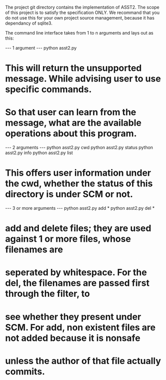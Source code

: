 The project git directory contains the implementation of ASST2.
The scope of this project is to satisfy the specification ONLY.
We recommand that you do not use this for your own project source management, because it has dependancy of sqlite3.

The command line interface takes from 1 to n arguments and lays out as this:

--- 1 argument ---
python asst2.py
# This will return the unsupported message. While advising user to use specific commands.
# So that user can learn from the message, what are the available operations about this program.

--- 2 arguments ---
python asst2.py cwd
python asst2.py status
python asst2.py info
python asst2.py list
# This offers user information under the cwd, whether the status of this directory is under SCM or not.

--- 3 or more arguments ---
python asst2.py add *
python asst2.py del *
# add and delete files; they are used against 1 or more files, whose filenames are
# seperated by whitespace. For the del, the filenames are passed first through the filter, to
# see whether they present under SCM. For add, non existent files are not added because it is nonsafe
# unless the author of that file actually commits.
